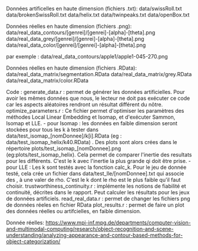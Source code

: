 
Données artificelles en haute dimension (fichiers .txt):
data/swissRoll.txt
data/brokenSwissRoll.txt
data/helix.txt
data/twinpeaks.txt
data/openBox.txt

Données réelles en haute dimension (fichiers .png):
data/real_data_contours/[genrei]/[genrei]-[alpha]-[theta].png
data/real_data_grey/[genrei]/[genrei]-[alpha]-[theta].png
data/real_data_color/[genrei]/[genrei]-[alpha]-[theta].png

par exemple : data/real_data_contours/apple1/apple1-045-270.png

Données réelles en haute dimension (fichiers .RData):
data/real_data_matrix/segmentation.RData
data/real_data_matrix/grey.RData
data/real_data_matrix/color.RData

Code :
generate_data.r : permet de générer les données artificielles. Pour avoir les mêmes données que nous, le lecteur ne doit pas exécuter ce code car les aspects aléatoires rendront un résultat différent du nôtre.
optimize_parameters.r : Ce fichier permet d'optimiser les paramètres des méthodes Local Linear Embedding et Isomap, et d'exécuter Sammon, Isomap et LLE. 
	- pour Isomap : les données en faible dimension seront stockées pour tous les k à tester dans data/test_isomap_[nomDonnee]/k[i].RData (eg : data/test_isomap_helix/k40.RData) . Des plots sont alors crées dans le répertoire plots/test_isomap_[nomDonnee].png (eg:plots/test_isomap_helix). Cela permet de comparer l'inertie des resultats pour les différents. C'est le k avec l'inertie la plus grande qi doit être prise.
	- pour LLE : Les k sont testés avec la fonction calc_k. Pour le jeu de donnée testé, cela crée un fichier dans data/test_lle/[nomDonnee].txt qui associe des , à une valer de rho. C'est le k dont le rho est le plus faible qu'il faut choisir.
trustworthiness_continuity.r : implémente les notions de fiabilité et continuité, décrites dans le rapport. Peut calculer les résultats pour les jeux de données artificiels. 
read_real_data.r : permet de changer les fichiers png de données réeles en fichier RData
plot_results.r : permet de faire un plot des données réelles ou artifcielles, en faible dimension.

Donnée réelles:
https://www.mpi-inf.mpg.de/departments/computer-vision-and-multimodal-computing/research/object-recognition-and-scene-understanding/analyzing-appearance-and-contour-based-methods-for-object-categorization/